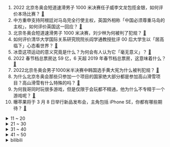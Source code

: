 1. 2022 北京冬奥会短道速滑男子 1000 米决赛任子威李文龙包揽金银，如何评价本场比赛？ [:link:](https://www.zhihu.com/question/515230521)
2. 中方重申支持阿根廷对马岛完全行使主权，英国外相称「中国必须尊重马岛的主权」，如何评价英国这一回应？ [:link:](https://www.zhihu.com/question/515199407)
3. 北京冬奥会短道速滑男子 1000 米决赛，刘少林为何被判了犯规？ [:link:](https://www.zhihu.com/question/515248775)
4. 如何评价清华大学国际关系研究院院长阎学通教授批评 00 后大学生以「居高临下」心态看世界？ [:link:](https://www.zhihu.com/question/513049793)
5. 冰壶这项运动的意义究竟是什么？为何会有人认为它「毫无意义」？ [:link:](https://www.zhihu.com/question/514707290)
6. 2022 春节档总票房达 59 亿，6 天超 2019 年春节档总票房，这意味着什么？ [:link:](https://www.zhihu.com/question/515072734)
7. 2022北京冬奥会男子1000米半决赛中韩国选手黄大宪为什么被判犯规？ [:link:](https://www.zhihu.com/question/515256812)
8. 为什么北京冬奥会那些只参加一个项目的国家绝大部分都是参加高山滑雪项目？高山滑雪有什么特殊的吗？ [:link:](https://www.zhihu.com/question/514758474)
9. 为何我哥同时玩很多游戏，但是仅限于会玩都不精通，他为什么不专精于一个游戏呢？ [:link:](https://www.zhihu.com/question/514980043)
10. 曝苹果将于 3 月 8 日举行新品发布会，主角包括 iPhone SE，你都有哪些期待？ [:link:](https://www.zhihu.com/question/514843917)
<details>
<summary>11 ~ 20</summary>

11. 春节期间学生收到校方冥币红包，多伦多大学道歉，此次失误是文化差异导致的吗？有哪些细节值得关注？ [:link:](https://www.zhihu.com/question/515144569)
12. 面试最后，HR 最后会说“我的问题问完了，你有什么要问我的吗？”如何理解和回答这句话？ [:link:](https://www.zhihu.com/question/29904997)
13. 女朋友突然想要买一加 10 Pro，这是个杂牌子吗？ [:link:](https://www.zhihu.com/question/511403227)
14. 如何看待野猪拟从三有保护动物中移除，猎杀野猪不再违法犯罪？这能解决野猪祸害社会吗？ [:link:](https://www.zhihu.com/question/505422000)
15. 什么样的年轻人才能在一线城市留下来？ [:link:](https://www.zhihu.com/question/501122211)
16. NBA 21-22 赛季篮网 104:124 掘金遭遇 8 连败，欧文 27+11，如何评价这场比赛？ [:link:](https://www.zhihu.com/question/515132027)
17. 跟老板一起坐经济舱出差，但我有该航司的会员可以免费升舱，我要提前取消升舱申请吗？ [:link:](https://www.zhihu.com/question/514680174)
18. 为什么大家不愿意接受《海贼王》中的大妈被基德和罗打败？ [:link:](https://www.zhihu.com/question/514736492)
19. 孩子问为什么过年红包是给她的，但她不能随便花？该如何引导孩子合理使用金钱呢？ [:link:](https://www.zhihu.com/question/514345332)
20. 如何评价华为以每股 1.58 元，豪派超 500 亿元分红？ [:link:](https://www.zhihu.com/question/515155504)
</details>
<details>
<summary>21 ~ 30</summary>

21. 羽生结弦有多大可能性在 2022 北京冬奥会上实现 3 连冠？ [:link:](https://www.zhihu.com/question/267354355)
22. 如何看待苏翊鸣回应分数被打低质疑，称「不在意，能跟世界顶级运动员同台竞技很开心」？ [:link:](https://www.zhihu.com/question/515173467)
23. 事业单位在编女生，公婆和父母去世，没人带孩子，应不应该辞职？ [:link:](https://www.zhihu.com/question/514725117)
24. 如何看待清华大学天文系教授、中科院院士李惕碚对广义相对论和大爆炸宇宙模型的批判? [:link:](https://www.zhihu.com/question/514832284)
25. 白岩松首次回应「爹味」言论争议，称「平等是最大的尊重」，你觉得什么是「爹味」？怎么做到与他人平等交流？ [:link:](https://www.zhihu.com/question/510223842)
26. 第一次去北京旅行，预算 24000 够玩七天吗？ [:link:](https://www.zhihu.com/question/510336051)
27. 2022 虎年春节后，A 股会不会迎来一波开门红行情？ [:link:](https://www.zhihu.com/question/513881794)
28. 一个普通高中生研发出了朊病毒的解药，能不能保送北大医学部？ [:link:](https://www.zhihu.com/question/514835531)
29. 如果四十岁你财务自由了，你会去干什么? [:link:](https://www.zhihu.com/question/323042685)
30. 成年人相亲除了吃饭看电影还能干什么？ [:link:](https://www.zhihu.com/question/489057979)
</details>
<details>
<summary>31 ~ 40</summary>

31. 如何看待《宝可梦传说阿尔宙斯》首周销量突破 650 万？ [:link:](https://www.zhihu.com/question/514802924)
32. 同样是嘴臭，如何看待《光与夜之恋》的齐司礼和《恋与制作人》的李泽言作为嘴臭上司的区别？ [:link:](https://www.zhihu.com/question/468249867)
33. 为什么现在的人结婚倾向买钻石而不是黄金？ [:link:](https://www.zhihu.com/question/514583013)
34. 同事之间没什么矛盾，但是为什么日常交往都很冷淡? [:link:](https://www.zhihu.com/question/512270543)
35. 你觉得《原神》能够在二次元游戏领域取得成功的主要原因是什么？ [:link:](https://www.zhihu.com/question/514341665)
36. 六年级步入初一需要特别注意什么吗？ [:link:](https://www.zhihu.com/question/514497611)
37. 有哪些猜不到结尾的悬疑电影值得推荐？ [:link:](https://www.zhihu.com/question/31703478)
38. 喜欢的人还可以做朋友吗？ [:link:](https://www.zhihu.com/question/514792829)
39. 行测言语理解正确率越做越低，怎么办？ [:link:](https://www.zhihu.com/question/316739796)
40. 今年初三成绩不停地退步，从原本能考上本地最好的高中到只能建档，现在再努力一把还有希望吗？ [:link:](https://www.zhihu.com/question/514661587)
</details>
<details>
<summary>41 ~ 50</summary>

41. 过年期间让你最烦的是什么？ [:link:](https://www.zhihu.com/question/267384964)
42. 一段友谊中最重要的是什么？ [:link:](https://www.zhihu.com/question/514390759)
43. 年后第一天就辞职，会不会不好？ [:link:](https://www.zhihu.com/question/514734209)
44. 除了中国，你们能说出最多地名的国家是哪个？ [:link:](https://www.zhihu.com/question/513825655)
45. 跑步是不是最好的运动? [:link:](https://www.zhihu.com/question/514852510)
46. 如何才能说服爸爸穿跑鞋跑步？ [:link:](https://www.zhihu.com/question/514191934)
47. 可以推荐一首治愈的歌吗？ [:link:](https://www.zhihu.com/question/513473866)
48. 金融工作哪些岗位可以薪水稳健发展到40w? [:link:](https://www.zhihu.com/question/455694393)
49. 现在家长总是感觉稳定好，当代年轻人在未来选择是该奋力一搏，还是听从长辈选择稳妥？ [:link:](https://www.zhihu.com/question/514715493)
50. 过年一个人去哪里玩？ [:link:](https://www.zhihu.com/question/266575308)
</details><details>
<summary>bilibili</summary>

1. 台湾女孩自愿拍视频澄清，没有被威胁，请大家积极配合 [:link:](//www.bilibili.com/video/BV1MS4y1G7VG)
2. 它，今年春节档最被低估的电影！ [:link:](//www.bilibili.com/video/BV1HT4y1C7B5)
3. 全世界都在喊退钱！ [:link:](//www.bilibili.com/video/BV1jq4y1b7Qf)
4. 我用烟花复刻了奥运五环【原神】 [:link:](//www.bilibili.com/video/BV1kP4y1A71x)
5. 钟离单曲《璃月》——魔神战争时期钟离珍贵影像露出 [:link:](//www.bilibili.com/video/BV1UP4y1A7uQ)
6. 猪柳蛋：今天，我站着也要把钱挣了！ [:link:](//www.bilibili.com/video/BV1JZ4y1o7Rk)
7. 卧槽卧槽！！难怪解说破音了好几次！ [:link:](//www.bilibili.com/video/BV1va411273D)
8. 【王濛】刚下解说台 真当我不上B站吗 [:link:](//www.bilibili.com/video/BV1Km4y1Z79p)
9. 大家好，我是钉宫理惠，正式开设B站账号啦！给大家拜年了！ [:link:](//www.bilibili.com/video/BV1MZ4y1o7zZ)
10. 春节来了，我却在跟陌生韩国妹妹搞网恋？？【国际连线究极尬聊网恋篇】 [:link:](//www.bilibili.com/video/BV1Jr4y1h7RA)
<details>
<summary>11 ~ 20</summary>

11. 惊天逆转+绝杀！中国女足亚洲杯夺冠！我们是冠军！ [:link:](//www.bilibili.com/video/BV1A3411J7BN)
12. 让我看看，谁还没听过王濛的沉浸式解说！ [:link:](//www.bilibili.com/video/BV1FZ4y1o72w)
13. 《原神》剧情CM短片 [:link:](//www.bilibili.com/video/BV1xa411y71j)
14. 虎年摸虎头，万事不用愁(￣▽￣) [:link:](//www.bilibili.com/video/BV1QR4y1j7sq)
15. 我为什么认为《奇迹·笨小孩》是鸡肋电影 [:link:](//www.bilibili.com/video/BV11Y41157G6)
16. (挑战)不要相信视频里的每一句话 [:link:](//www.bilibili.com/video/BV1Mr4y1h7wZ)
17. 春节假期，博弈不停！ [:link:](//www.bilibili.com/video/BV1634y1y7tg)
18. 9位画师联评: 不同水平的画都值多少钱?【业内点评01】 [:link:](//www.bilibili.com/video/BV1yb4y1j7UH)
19. 他俩好像知道自己很可爱！！！ [:link:](//www.bilibili.com/video/BV1sq4y1b77m)
20. 阿姨，你买菜吗？？ [:link:](//www.bilibili.com/video/BV1c34y1171G)
</details>
<details>
<summary>21 ~ 30</summary>

21. 00后小伙子半夜灵感爆发当场编出的音乐听起来是怎么样的？ [:link:](//www.bilibili.com/video/BV1M3411Y7a2)
22. “这人喊这么大声一定不太会短道速滑吧？” [:link:](//www.bilibili.com/video/BV1LP4y1P73q)
23. 我替你们问了一下我家狗子今年旺不旺…… [:link:](//www.bilibili.com/video/BV1gS4y1G7sW)
24. 【陈虹伊入驻】冰上的火苗烧到B站来了！ [:link:](//www.bilibili.com/video/BV1V44y1W7Y7)
25. 广东人过年最开心的事 [:link:](//www.bilibili.com/video/BV1Hu411d7iD)
26. 感谢300关注 跳个舞 [:link:](//www.bilibili.com/video/BV1CR4y1j7bY)
27. 隔行如隔山——王濛花滑似作法&羽生结弦短道平地摔 [:link:](//www.bilibili.com/video/BV1Ga411y7yf)
28. 过度装饰线性灯、避重就轻忽悠人，竟然还有几百万赞？ [:link:](//www.bilibili.com/video/BV1ZS4y1V7fb)
29. 刺激！蹭饭蹭到消防站，45秒up被收拾得当场自闭...... [:link:](//www.bilibili.com/video/BV1x34y1y7GS)
30. “大过年的，出门走走吧” [:link:](//www.bilibili.com/video/BV1h3411E7Tk)
</details>
<details>
<summary>31 ~ 40</summary>

31. 【 时代少年团】TNT春节太闹腾2022之楼来美闭幕式颁奖典礼 [:link:](//www.bilibili.com/video/BV1XY41157cC)
32. 扑腾扑腾地，真的太可爱了这个樱花狼灵小玩具！ [:link:](//www.bilibili.com/video/BV1NZ4y1o7C2)
33. 極 人 合 体 ！坏了，他们好像真会包饺子？ [:link:](//www.bilibili.com/video/BV1RR4y1j7QK)
34. 怂怂的小猫咪是这样的，被人碰一下就会投降 [:link:](//www.bilibili.com/video/BV1KT4y1C7aE)
35. 一切顺利！花滑运动员千金的北京冬奥清晨记录 [:link:](//www.bilibili.com/video/BV1Eb4y177mU)
36. 央  视  配  音 [:link:](//www.bilibili.com/video/BV1wb4y177Ew)
37. 大年初五，星期六休息，印度街头吃免费饭。 [:link:](//www.bilibili.com/video/BV1rR4y1j7oC)
38. 北京冬奥会居然有这么多”黑科技“！国外运动员到北京是来公费旅游的吧？！ [:link:](//www.bilibili.com/video/BV1iq4y1b7BS)
39. 乘客要求网约车司机开点音乐，下一秒氛围炸裂 [:link:](//www.bilibili.com/video/BV1V5411f7Fr)
40. 冬奥会瑞典运动员试吃中国零食 [:link:](//www.bilibili.com/video/BV1cb4y177qF)
</details>
<details>
<summary>41 ~ 50</summary>

41. 为什么全是美女？ [:link:](//www.bilibili.com/video/BV19F411J7qc)
42. 用各国口音读冰墩墩、雪容融 [:link:](//www.bilibili.com/video/BV175411f7nH)
43. 当你周围没有中国人 [:link:](//www.bilibili.com/video/BV1T44y1H7fX)
44. 有钱能使鬼推磨 [:link:](//www.bilibili.com/video/BV1uq4y1b7V4)
45. 全程干货！我们如何才能赚很多很多钱？ [:link:](//www.bilibili.com/video/BV1gL4y1s7c7)
46. 请继续关注支持中国女足！比赛还未结束，我们还会继续努力~ [:link:](//www.bilibili.com/video/BV1TS4y1G7Rx)
47. 北京冬奥会开幕式中国队入场，现场瞬间变成中国红，观众掌声雷动 [:link:](//www.bilibili.com/video/BV1x5411f7yP)
48. 十年前我用粗鄙之语侮辱了这款游戏 [:link:](//www.bilibili.com/video/BV1Xq4y187JF)
49. 《当代男生过年现状》 [:link:](//www.bilibili.com/video/BV18L4y1s7tV)
50. 跳绳，但监督者是AI。 [:link:](//www.bilibili.com/video/BV1gb4y177Xc)
</details>
<details>
<summary>51 ~ 60</summary>

51. 来了！梁山泊终于上线！林冲竟坐第四把交椅？《水浒传》P7（林冲落草） [:link:](//www.bilibili.com/video/BV1kF411J7zG)
52. 我可能再也遇不到这样的队友了【解说全覆盖28期】 [:link:](//www.bilibili.com/video/BV13Y411L7zD)
53. 嫉妒让猫面目全非！ [:link:](//www.bilibili.com/video/BV1YS4y1k7wx)
54. 恐 怖 生 存 2 [:link:](//www.bilibili.com/video/BV1r3411E7kb)
55. 中国队冬奥首金！王濛这解说太顶了！ [:link:](//www.bilibili.com/video/BV1xr4y1h72z)
56. 敢 怒 不 敢 言 [:link:](//www.bilibili.com/video/BV1jL4y1s7X1)
57. 【手书】卖火柴的刻晴 [:link:](//www.bilibili.com/video/BV1yS4y1k72p)
58. 【原神】控诉米哈游！为什么不让我抽这个雷神！ [:link:](//www.bilibili.com/video/BV1wm4y1Z7vX)
59. 【原神】极致光影 x 纵享丝滑 [:link:](//www.bilibili.com/video/BV1B34y127SJ)
60. 北美最便宜沃尔玛有多离谱？手枪鸡腿$1刀一个！墨西哥物价有多低？ [:link:](//www.bilibili.com/video/BV16S4y1k7Pr)
</details>
<details>
<summary>61 ~ 70</summary>

61. 外国女婿在中国怎么过年！女子老公连续9年正装出席，劝都劝不听 [:link:](//www.bilibili.com/video/BV1X3411E7HK)
62. 椰子 [:link:](//www.bilibili.com/video/BV1nZ4y1o78e)
63. 这会不会太大了？ [:link:](//www.bilibili.com/video/BV1a5411f7zV)
64. 中国女足点球大战淘汰日本，挺进亚洲杯决赛！ [:link:](//www.bilibili.com/video/BV1jL4y1s7nY)
65. 冬奥选手逐渐国伟化，已出现“人传人”现象，就差龙吸水了 [:link:](//www.bilibili.com/video/BV14q4y1b7Ro)
66. 我悍刀愿称你为最行 [:link:](//www.bilibili.com/video/BV16q4y1h7v7)
67. 人类有可能完成？4 [:link:](//www.bilibili.com/video/BV18F411J7LM)
68. 过年期间的内心独白（贰） [:link:](//www.bilibili.com/video/BV1F44y1W7jr)
69. 精致生活的小肥啾，过年全家挤炕头。 [:link:](//www.bilibili.com/video/BV1GZ4y1o7nc)
70. 在怪物猎人餐厅花了1810，神还原游戏中的菜，你们怎么看？ [:link:](//www.bilibili.com/video/BV1AS4y1178p)
</details>
<details>
<summary>71 ~ 80</summary>

71. 如何巧妙利用一面镜子，拍出创意大片! [:link:](//www.bilibili.com/video/BV1eq4y1b7HG)
72. 2022年H萌拜年祭 属于你我的二次元春晚 [:link:](//www.bilibili.com/video/BV17Z4y1o7M8)
73. 我也不是故意要和人飙车的 [:link:](//www.bilibili.com/video/BV1EL4y1s7mp)
74. 救命！！你们冰壶国家队都这么帅的嘛！！这样的帅哥谁不爱！凌智|许静韬 [:link:](//www.bilibili.com/video/BV1MT4y1C7Xd)
75. 我剪的这个平头怎么说？？？ [:link:](//www.bilibili.com/video/BV1mm4y1o79Y)
76. 日 本 人 的 抱 怨 【冬奥会开幕式】 [:link:](//www.bilibili.com/video/BV1jT4y1C7Cb)
77. 真实经历：当买二手时遇到富婆 [:link:](//www.bilibili.com/video/BV1s34y1y7Hp)
78. 曹操20年等一个机会，《狙击手》成了！ [:link:](//www.bilibili.com/video/BV1KS4y117Dh)
79. 我找老丈人要红包 我也没想到他会这么对我 [:link:](//www.bilibili.com/video/BV1hq4y1b7cb)
80. 今天踢到铁板了，万万没想到，就是在树德宁夏的人群中多看了一眼，竟然逮到了一位大神 [:link:](//www.bilibili.com/video/BV1e44y1W7sM)
</details>
<details>
<summary>81 ~ 90</summary>

81. 世界上只能有一个穿山甲！！！ [:link:](//www.bilibili.com/video/BV1fT4y1k7ik)
82. 当5名「胆小鬼」尝试逃离阴间下水道！？ [:link:](//www.bilibili.com/video/BV1jL4y1s7AW)
83. 据统计共50只皇帝蟹惨死美食区~~~祝2022年红红火火 [:link:](//www.bilibili.com/video/BV1hF411J7vm)
84. 《 她 控 了 我 五 秒 》 [:link:](//www.bilibili.com/video/BV1HT4y1C7w3)
85. 【罗翔】翻译的书读不懂到B站求助，结果发现书印错了？ [:link:](//www.bilibili.com/video/BV16F411n7MN)
86. 我真的快被这个记者笑死了，羽生结弦大有可能是跟着冰墩墩跑了吧【羽生结弦】 [:link:](//www.bilibili.com/video/BV1eS4y157Gg)
87. “我有一双很丑的脚，但我有最美的梦想！” [:link:](//www.bilibili.com/video/BV1D5411Z7PC)
88. 冬奥开幕式上的护旗手落泪了 [:link:](//www.bilibili.com/video/BV1AL4y1s7HY)
89. 【随机挑战】法国人的足球技能怎么样？ [:link:](//www.bilibili.com/video/BV1L44y1W7vu)
90. 【何同学】我用108天开了个灯...... [:link:](//www.bilibili.com/video/BV1244y1p7kt)
</details>
<details>
<summary>91 ~ 100</summary>

91. 看完1月新番，乐得我当场打开了剪辑软件！【泛式】 [:link:](//www.bilibili.com/video/BV1h34y1y7NZ)
92. 范 志 毅 表 扬 中 国 女 足 [:link:](//www.bilibili.com/video/BV1V3411J7V9)
93. 撒贝宁：如果有狙击手要干掉我，我是跑直线还是跑S线？ [:link:](//www.bilibili.com/video/BV1BT4y1C7MR)
94. 谁 能 拒 绝 会 wink 和 叉 腰 的 小 灯 笼 [:link:](//www.bilibili.com/video/BV1a5411f7aV)
95. 全家老小挑战B站早期入站题 [:link:](//www.bilibili.com/video/BV1b5411Z7CC)
96. 反杀！故意带男友去电竞酒店！再偷偷把爸妈带过去站他身后… [:link:](//www.bilibili.com/video/BV1w34y117ef)
97. 中国冬奥首金诞生过程 看王濛冬奥会解说有多好笑 [:link:](//www.bilibili.com/video/BV1P3411J7HS)
98. 【羽生结弦】l他来了！哮喘征服者·被央视选中的男人！魅力100s！ [:link:](//www.bilibili.com/video/BV1544y1W7kh)
99. 没想到，萌萌的异常反应竟是因为我有了小宝宝 [:link:](//www.bilibili.com/video/BV1qq4y1b7Wu)
100. 【人类观察日志】117 春晚重播看腻了 [:link:](//www.bilibili.com/video/BV1gZ4y1o7rv)
</details></details>